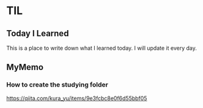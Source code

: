 # TIL
## Today I Learned

This is a place to write down what I learned today. I will update it every day.

## MyMemo
### How to create the studying folder
https://qiita.com/kura_yu/items/9e3fcbc8e0f6d55bbf05
